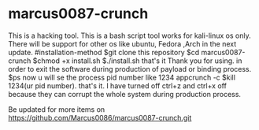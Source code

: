 # marcus0087-crunch
This is a hacking tool.
This is a bash script tool works for kali-linux os only.
There will be support for other os like ubuntu, Fedora ,Arch in the next update.
#installation-method
$git clone this repository
$cd marcus0087-crunch
$chmod +x install.sh
$./install.sh
that's it
Thank you for using.
in order to exit the software during production of payload or binding process.
$ps
now u will se the process pid number like 1234 appcrunch -c
$kill 1234(ur pid number).
that's it.
I have turned off ctrl+z and ctrl+x off because they can corrupt the whole system during production process.

Be updated for more items on
https://github.com/Marcus0086/marcus0087-crunch.git
